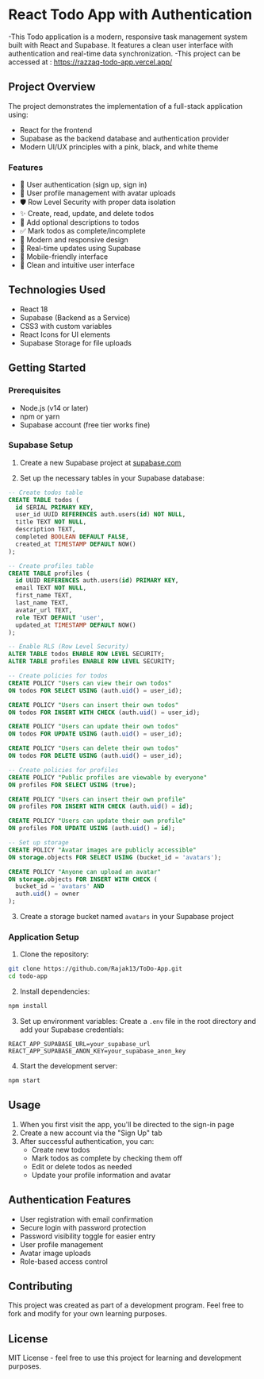 # React Todo App with Authentication

-This Todo application is a modern, responsive task management system built with React and Supabase. It features a clean user interface with authentication and real-time data synchronization.
-This project can be accessed at : https://razzaq-todo-app.vercel.app/
## Project Overview

The project demonstrates the implementation of a full-stack application using:
- React for the frontend
- Supabase as the backend database and authentication provider
- Modern UI/UX principles with a pink, black, and white theme

### Features

- 🔐 User authentication (sign up, sign in)
- 👤 User profile management with avatar uploads
- 🛡️ Row Level Security with proper data isolation
- ✨ Create, read, update, and delete todos
- 📝 Add optional descriptions to todos
- ✅ Mark todos as complete/incomplete
- 🎨 Modern and responsive design
- 🔄 Real-time updates using Supabase
- 📱 Mobile-friendly interface
- 🌙 Clean and intuitive user interface

## Technologies Used

- React 18
- Supabase (Backend as a Service)
- CSS3 with custom variables
- React Icons for UI elements
- Supabase Storage for file uploads

## Getting Started

### Prerequisites

- Node.js (v14 or later)
- npm or yarn
- Supabase account (free tier works fine)

### Supabase Setup

1. Create a new Supabase project at [supabase.com](https://supabase.com)

2. Set up the necessary tables in your Supabase database:

```sql
-- Create todos table
CREATE TABLE todos (
  id SERIAL PRIMARY KEY,
  user_id UUID REFERENCES auth.users(id) NOT NULL,
  title TEXT NOT NULL,
  description TEXT,
  completed BOOLEAN DEFAULT FALSE,
  created_at TIMESTAMP DEFAULT NOW()
);

-- Create profiles table
CREATE TABLE profiles (
  id UUID REFERENCES auth.users(id) PRIMARY KEY,
  email TEXT NOT NULL,
  first_name TEXT,
  last_name TEXT,
  avatar_url TEXT,
  role TEXT DEFAULT 'user',
  updated_at TIMESTAMP DEFAULT NOW()
);

-- Enable RLS (Row Level Security)
ALTER TABLE todos ENABLE ROW LEVEL SECURITY;
ALTER TABLE profiles ENABLE ROW LEVEL SECURITY;

-- Create policies for todos
CREATE POLICY "Users can view their own todos" 
ON todos FOR SELECT USING (auth.uid() = user_id);

CREATE POLICY "Users can insert their own todos" 
ON todos FOR INSERT WITH CHECK (auth.uid() = user_id);

CREATE POLICY "Users can update their own todos" 
ON todos FOR UPDATE USING (auth.uid() = user_id);

CREATE POLICY "Users can delete their own todos" 
ON todos FOR DELETE USING (auth.uid() = user_id);

-- Create policies for profiles
CREATE POLICY "Public profiles are viewable by everyone"
ON profiles FOR SELECT USING (true);

CREATE POLICY "Users can insert their own profile"
ON profiles FOR INSERT WITH CHECK (auth.uid() = id);

CREATE POLICY "Users can update their own profile"
ON profiles FOR UPDATE USING (auth.uid() = id);

-- Set up storage
CREATE POLICY "Avatar images are publicly accessible"
ON storage.objects FOR SELECT USING (bucket_id = 'avatars');

CREATE POLICY "Anyone can upload an avatar"
ON storage.objects FOR INSERT WITH CHECK (
  bucket_id = 'avatars' AND 
  auth.uid() = owner
);
```

3. Create a storage bucket named `avatars` in your Supabase project

### Application Setup

1. Clone the repository:
```bash
git clone https://github.com/Rajak13/ToDo-App.git
cd todo-app
```

2. Install dependencies:
```bash
npm install
```

3. Set up environment variables:
Create a `.env` file in the root directory and add your Supabase credentials:
```env
REACT_APP_SUPABASE_URL=your_supabase_url
REACT_APP_SUPABASE_ANON_KEY=your_supabase_anon_key
```

4. Start the development server:
```bash
npm start
```

## Usage

1. When you first visit the app, you'll be directed to the sign-in page
2. Create a new account via the "Sign Up" tab
3. After successful authentication, you can:
   - Create new todos
   - Mark todos as complete by checking them off
   - Edit or delete todos as needed
   - Update your profile information and avatar

## Authentication Features

- User registration with email confirmation
- Secure login with password protection
- Password visibility toggle for easier entry
- User profile management
- Avatar image uploads
- Role-based access control

## Contributing

This project was created as part of a development program. Feel free to fork and modify for your own learning purposes.

## License

MIT License - feel free to use this project for learning and development purposes.
